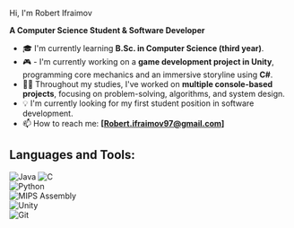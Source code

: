 Hi, I'm Robert Ifraimov

**A Computer Science Student & Software Developer**  

- 🎓 I'm currently learning **B.Sc. in Computer Science (third year)**.  
- 🎮 - I'm currently working on a **game development project in Unity**, programming core mechanics and an immersive storyline using **C#**.  
- 👨‍💻 Throughout my studies, I've worked on **multiple console-based projects**, focusing on problem-solving, algorithms, and system design.  
- 💡 I'm currently looking for my first student position in software development. 
- 📫 How to reach me: **[Robert.ifraimov97@gmail.com]**  

## Languages and Tools:  
![Java](https://img.shields.io/badge/-Java-05122A?style=flat&logo=java) 
![C](https://img.shields.io/badge/-C-05122A?style=flat&logo=c)   
![Python](https://img.shields.io/badge/-Python-05122A?style=flat&logo=python)  
![MIPS Assembly](https://img.shields.io/badge/-MIPS-05122A?style=flat)  
![Unity](https://img.shields.io/badge/-Unity-05122A?style=flat&logo=unity)  
![Git](https://img.shields.io/badge/-Git-05122A?style=flat&logo=git)  
